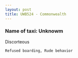 ```yaml
---
layout: post
title: UWB524 - Commonwealth 
---
```


### Name of taxi: Unknowm

Discorteous

```Refused boarding, Rude behavior```
